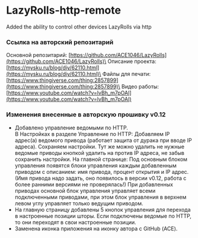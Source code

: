 # LazyRolls-http-remote
Added the ability to control other devices LazyRolls via http

### Ссылка на авторский репозитарий
Основной репозитарий: [https://github.com/ACE1046/LazyRolls](https://github.com/ACE1046/LazyRolls)\
Описание проекта: [https://mysku.ru/blog/diy/62110.html](https://mysku.ru/blog/diy/62110.html)\
Файлы для печати: [https://www.thingiverse.com/thing:2857899](https://www.thingiverse.com/thing:2857899)\
Видео работы: [https://www.youtube.com/watch?v=lvBh_m7pOAI](https://www.youtube.com/watch?v=lvBh_m7pOAI)

### Изменения внесенные в авторскую прошивку v0.12
* Добавлено управление ведомыми по HTTP.\
В Настройках в разделе Управление по HTTP:
Добавляем IP адрес(а) ведомого привода (работает защита от дурака при вводе IP адреса). Сохраняем настройки.
Тут же можно удалить не нужные ведомые приводы кнопкой удалить на против IP адреса, не забыв сохранить настройки.
На главной странице:
Под основным блоком управления появятся блоки управления каждым добавленным приводом с описанием: имя привода, процент открытия и IP адрес.
(Имя привода надо задать, оно появилось в версии v0.12, работа с более ранними версиями не проверялась!)
При добавленных приводах основной блок управления управляет всеми подключенными приводами, при этом блок управления в верхнем левом углу управляет только ведущим приводом. 
* На главную страницу добавлены 5 кнопок управления для перехода в настроенные позиции шторы. Если подключены ведомые по HTTP, то они переходят в свои настроенные позиции.
* Заменена иконка приложения на иконку автора с GitHub (АСЕ).

